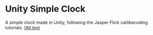 # Unity Simple Clock
A simple clock made in Unity, following the Jasper Flick catlikecoding tutorials.
[!Alt text](https://github.com/Iris-CR/Unity_Simple_Clock/blob/main/Clock.png?raw=true)
